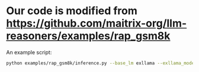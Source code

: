 # Our code is modified from https://github.com/maitrix-org/llm-reasoners/examples/rap_gsm8k

An example script:

```bash
python examples/rap_gsm8k/inference.py --base_lm exllama --exllama_model_dir $LLAMA2_CKPTS --exllama_lora_dir None --exllama_mem_map '[16,22]' --n_action 1 --n_confidence 1 --n_iters 1 --temperature 0.0
```